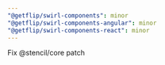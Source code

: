 ```yaml
---
"@getflip/swirl-components": minor
"@getflip/swirl-components-angular": minor
"@getflip/swirl-components-react": minor
---
```


Fix @stencil/core patch
